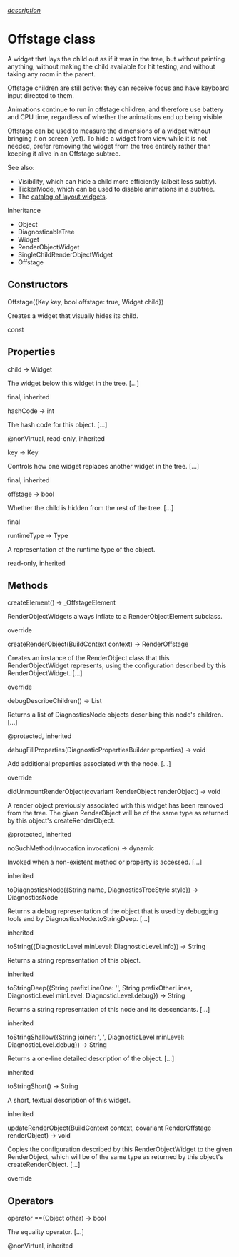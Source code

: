 [*description*][description]

# Offstage class #

A widget that lays the child out as if it was in the tree, but without painting anything, without making the child available for hit testing, and without taking any room in the parent.

Offstage children are still active: they can receive focus and have keyboard input directed to them.

Animations continue to run in offstage children, and therefore use battery and CPU time, regardless of whether the animations end up being visible.

Offstage can be used to measure the dimensions of a widget without bringing it on screen (yet). To hide a widget from view while it is not needed, prefer removing the widget from the tree entirely rather than keeping it alive in an Offstage subtree.

See also:

 *  Visibility, which can hide a child more efficiently (albeit less subtly).
 *  TickerMode, which can be used to disable animations in a subtree.
 *  The [catalog of layout widgets][].

Inheritance

 *  Object
 *  DiagnosticableTree
 *  Widget
 *  RenderObjectWidget
 *  SingleChildRenderObjectWidget
 *  Offstage

## Constructors ##

Offstage(\{Key key, bool offstage: true, Widget child\})

Creates a widget that visually hides its child.

const

## Properties ##

child → Widget

The widget below this widget in the tree. \[...\]

final, inherited

hashCode → int

The hash code for this object. \[...\]

@nonVirtual, read-only, inherited

key → Key

Controls how one widget replaces another widget in the tree. \[...\]

final, inherited

offstage → bool

Whether the child is hidden from the rest of the tree. \[...\]

final

runtimeType → Type

A representation of the runtime type of the object.

read-only, inherited

## Methods ##

createElement() → \_OffstageElement

RenderObjectWidgets always inflate to a RenderObjectElement subclass.

override

createRenderObject(BuildContext context) → RenderOffstage

Creates an instance of the RenderObject class that this RenderObjectWidget represents, using the configuration described by this RenderObjectWidget. \[...\]

override

debugDescribeChildren() → List<DiagnosticsNode>

Returns a list of DiagnosticsNode objects describing this node's children. \[...\]

@protected, inherited

debugFillProperties(DiagnosticPropertiesBuilder properties) → void

Add additional properties associated with the node. \[...\]

override

didUnmountRenderObject(covariant RenderObject renderObject) → void

A render object previously associated with this widget has been removed from the tree. The given RenderObject will be of the same type as returned by this object's createRenderObject.

@protected, inherited

noSuchMethod(Invocation invocation) → dynamic

Invoked when a non-existent method or property is accessed. \[...\]

inherited

toDiagnosticsNode(\{String name, DiagnosticsTreeStyle style\}) → DiagnosticsNode

Returns a debug representation of the object that is used by debugging tools and by DiagnosticsNode.toStringDeep. \[...\]

inherited

toString(\{DiagnosticLevel minLevel: DiagnosticLevel.info\}) → String

Returns a string representation of this object.

inherited

toStringDeep(\{String prefixLineOne: '', String prefixOtherLines, DiagnosticLevel minLevel: DiagnosticLevel.debug\}) → String

Returns a string representation of this node and its descendants. \[...\]

inherited

toStringShallow(\{String joiner: ', ', DiagnosticLevel minLevel: DiagnosticLevel.debug\}) → String

Returns a one-line detailed description of the object. \[...\]

inherited

toStringShort() → String

A short, textual description of this widget.

inherited

updateRenderObject(BuildContext context, covariant RenderOffstage renderObject) → void

Copies the configuration described by this RenderObjectWidget to the given RenderObject, which will be of the same type as returned by this object's createRenderObject. \[...\]

override

## Operators ##

operator ==(Object other) → bool

The equality operator. \[...\]

@nonVirtual, inherited


[description]: https://github.com/flutter/flutter/blob/master/packages/flutter/lib/src/widgets/basic.dart#L2673
[catalog of layout widgets]: https://flutter.dev/widgets/layout/